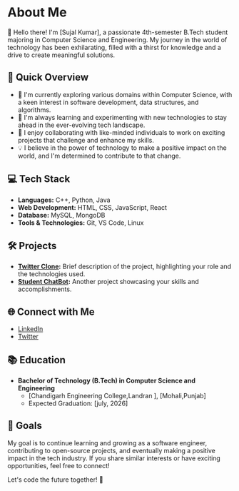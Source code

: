 # About Me

👋 Hello there! I'm [Sujal Kumar], a passionate 4th-semester B.Tech student majoring in Computer Science and Engineering. My journey in the world of technology has been exhilarating, filled with a thirst for knowledge and a drive to create meaningful solutions.

## 🚀 Quick Overview

- 🔭 I'm currently exploring various domains within Computer Science, with a keen interest in software development, data structures, and algorithms.
- 🌱 I'm always learning and experimenting with new technologies to stay ahead in the ever-evolving tech landscape.
- 👯 I enjoy collaborating with like-minded individuals to work on exciting projects that challenge and enhance my skills.
- 💡 I believe in the power of technology to make a positive impact on the world, and I'm determined to contribute to that change.

## 💻 Tech Stack

- **Languages:** C++, Python, Java
- **Web Development:** HTML, CSS, JavaScript, React
- **Database:** MySQL, MongoDB
- **Tools & Technologies:** Git, VS Code, Linux

## 🛠️ Projects

- **[Twitter Clone](https://github.com/sundalsujal92/Twitter-Clone):** Brief description of the project, highlighting your role and the technologies used.
- **[Student ChatBot](https://github.com/sundalsujal92/Student-ChatBot):** Another project showcasing your skills and accomplishments.

## 🌐 Connect with Me

- [LinkedIn](https://www.linkedin.com/in/sujal-kumar-4ab153227/)
- [Twitter](https://twitter.com/sujalkumar_3815)

## 📚 Education

- **Bachelor of Technology (B.Tech) in Computer Science and Engineering**
  - [Chandigarh Engineering College,Landran ], [Mohali,Punjab]
  - Expected Graduation: [july, 2026]

## 🎯 Goals

My goal is to continue learning and growing as a software engineer, contributing to open-source projects, and eventually making a positive impact in the tech industry. If you share similar interests or have exciting opportunities, feel free to connect!

Let's code the future together! 🚀
